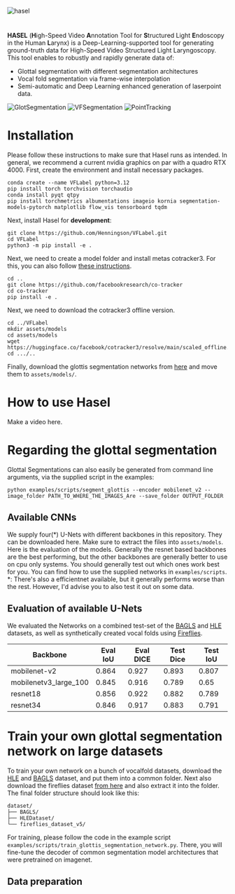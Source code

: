 ![hasel](https://github.com/user-attachments/assets/eac052b4-affd-4f99-9758-9b05f36ca074)
#
**HASEL** (**H**igh-Speed Video **A**nnotation Tool for **S**tructured Light **E**ndoscopy in the Human **L**arynx) is a Deep-Learning-supported tool for generating ground-truth data for High-Speed Video Structured Light Laryngoscopy.
This tool enables to robustly and rapidly generate data of:
* Glottal segmentation with different segmentation architectures
* Vocal fold segmentation via frame-wise interpolation
* Semi-automatic and Deep Learning enhanced generation of laserpoint data.


![GlotSegmentation](https://github.com/user-attachments/assets/bc77784e-d4ce-4dd8-a725-cfed5569b6bf)
![VFSegmentation](https://github.com/user-attachments/assets/ccc7a8ec-75cc-4073-afe1-7af80db5f443)
![PointTracking](https://github.com/user-attachments/assets/fccfdc43-069c-4751-92b8-9145ad257ee0)



# Installation
Please follow these instructions to make sure that Hasel runs as intended.
In general, we recommend a current nvidia graphics on par with a quadro RTX 4000.
First, create the environment and install necessary packages.
```
conda create --name VFLabel python=3.12
pip install torch torchvision torchaudio
conda install pyqt qtpy
pip install torchmetrics albumentations imageio kornia segmentation-models-pytorch matplotlib flow_vis tensorboard tqdm
```

Next, install Hasel for **development**:
```
git clone https://github.com/Henningson/VFLabel.git
cd VFLabel
python3 -m pip install -e .
```
  
Next, we need to create a model folder and install metas cotracker3.
For this, you can also follow [these instructions](https://github.com/facebookresearch/co-tracker?tab=readme-ov-file#installation-instructions).
```
cd ..
git clone https://github.com/facebookresearch/co-tracker
cd co-tracker
pip install -e .
```

Next, we need to download the cotracker3 offline version.
```
cd ../VFLabel
mkdir assets/models
cd assets/models
wget https://huggingface.co/facebook/cotracker3/resolve/main/scaled_offline.pth
cd .../..
```

Finally, download the glottis segmentation networks from [here](https://drive.google.com/drive/folders/1U525TcxZ1nhIp5yNJiyW-avK6qZG4rVV?usp=sharing) and move them to ```assets/models/```.

# How to use Hasel
Make a video here.



# Regarding the  glottal segmentation
Glottal Segmentations can also easily be generated from command line arguments, via the supplied script in the examples:
```
python examples/scripts/segment_glottis --encoder mobilenet_v2 --image_folder PATH_TO_WHERE_THE_IMAGES_Are --save_folder OUTPUT_FOLDER
```

##  Available CNNs
We supply four(*) U-Nets with different backbones in this repository.
They can be downloaded here. Make sure to extract the files into ```assets/models```.
Here is the evaluation of the models.
Generally the resnet based backbones are the best performing, but the other backbones are generally better to use on cpu only systems.
You should generally test out which ones work best for you.
You can find how to use the supplied networks in ```examples/scripts```.
*: There's also a efficientnet available, but it generally performs worse than the rest. However, I'd advise you to also test it out on some data.


## Evaluation of available U-Nets
We evaluated the Networks on a combined test-set of the [BAGLS](https://www.bagls.org/) and [HLE](https://github.com/Henningson/HLEDataset) datasets, as well as synthetically created vocal folds using [Fireflies](https://github.com/Henningson/Fireflies).

| Backbone | Eval IoU | Eval DICE | Test Dice | Test IoU |
|----------|----------|----------|----------|----------|
| mobilenet-v2             | 0.864   | 0.927   | 0.893  | 0.807   |
| mobilenetv3_large_100    | 0.845   | 0.916  | 0.789  | 0.65  |
| resnet18                 | 0.856 | 0.922  | 0.882  | 0.789  |
| resnet34                 | 0.846  | 0.917  | 0.883 | 0.791  |




# Train your own glottal segmentation network on large datasets
To train your own network on a bunch of vocalfold datasets, download the [HLE](https://github.com/Henningson/HLEDataset) and [BAGLS](https://www.bagls.org/) dataset, and put them into a common folder.
Next also download the fireflies dataset [from here](google.com) and also extract it into the folder.
The final folder structure should look like this:
```
dataset/
├── BAGLS/
├── HLEDataset/
└── fireflies_dataset_v5/
```
For training, please follow the code in the example script ```examples/scripts/train_glottis_segmentation_network.py```.
There, you will fine-tune the decoder of common segmentation model architectures that were pretrained on imagenet.


## Data preparation
